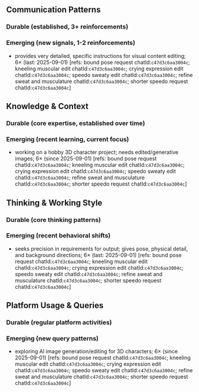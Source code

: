 ## Communication Patterns
### Durable (established, 3+ reinforcements)

### Emerging (new signals, 1-2 reinforcements)
- provides very detailed, specific instructions for visual content editing; 6× (last: 2025-09-01) [refs: bound pose request chatId:`c47d3c6aa3004c`; kneeling muscular edit chatId:`c47d3c6aa3004c`; crying expression edit chatId:`c47d3c6aa3004c`; speedo sweaty edit chatId:`c47d3c6aa3004c`; refine sweat and musculature chatId:`c47d3c6aa3004c`; shorter speedo request chatId:`c47d3c6aa3004c`]

## Knowledge & Context
### Durable (core expertise, established over time)

### Emerging (recent learning, current focus)
- working on a hobby 3D character project; needs edited/generative images; 6× (since 2025-09-01) [refs: bound pose request chatId:`c47d3c6aa3004c`; kneeling muscular edit chatId:`c47d3c6aa3004c`; crying expression edit chatId:`c47d3c6aa3004c`; speedo sweaty edit chatId:`c47d3c6aa3004c`; refine sweat and musculature chatId:`c47d3c6aa3004c`; shorter speedo request chatId:`c47d3c6aa3004c`]

## Thinking & Working Style
### Durable (core thinking patterns)

### Emerging (recent behavioral shifts)
- seeks precision in requirements for output; gives pose, physical detail, and background directions; 6× (last: 2025-09-01) [refs: bound pose request chatId:`c47d3c6aa3004c`; kneeling muscular edit chatId:`c47d3c6aa3004c`; crying expression edit chatId:`c47d3c6aa3004c`; speedo sweaty edit chatId:`c47d3c6aa3004c`; refine sweat and musculature chatId:`c47d3c6aa3004c`; shorter speedo request chatId:`c47d3c6aa3004c`]

## Platform Usage & Queries
### Durable (regular platform activities)

### Emerging (new query patterns)
- exploring AI image generation/editing for 3D characters; 6× (since 2025-09-01) [refs: bound pose request chatId:`c47d3c6aa3004c`; kneeling muscular edit chatId:`c47d3c6aa3004c`; crying expression edit chatId:`c47d3c6aa3004c`; speedo sweaty edit chatId:`c47d3c6aa3004c`; refine sweat and musculature chatId:`c47d3c6aa3004c`; shorter speedo request chatId:`c47d3c6aa3004c`]